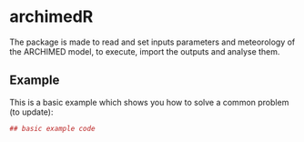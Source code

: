 
<!-- README.md is generated from README.Rmd. Please edit that file -->
archimedR
=========

The package is made to read and set inputs parameters and meteorology of the ARCHIMED model, to execute, import the outputs and analyse them.

Example
-------

This is a basic example which shows you how to solve a common problem (to update):

``` r
## basic example code
```
